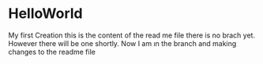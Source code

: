 # HelloWorld
My first Creation
this is the content of the read me file
there is no brach yet. However there will be one shortly.
Now I am ın the branch and making changes to the readme file
